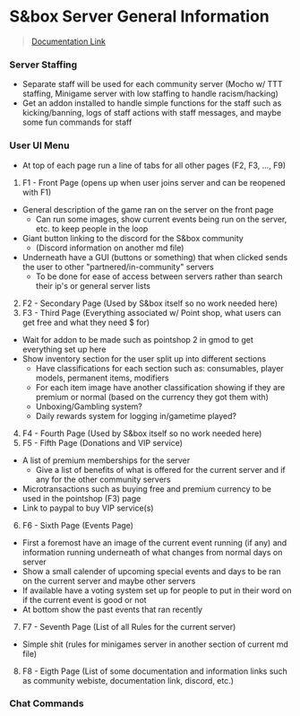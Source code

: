# S&box Server General Information

> [Documentation Link](https://wiki.facepunch.com/sbox/)

### Server Staffing

- Separate staff will be used for each community server (Mocho w/ TTT staffing, Minigame server with low staffing to handle racism/hacking)
- Get an addon installed to handle simple functions for the staff such as kicking/banning, logs of staff actions with staff messages, and maybe some fun commands for staff

### User UI Menu

- At top of each page run a line of tabs for all other pages (F2, F3, ..., F9)

1. F1 - Front Page (opens up when user joins server and can be reopened with F1)
- General description of the game ran on the server on the front page
    - Can run some images, show current events being run on the server, etc. to keep people in the loop
- Giant button linking to the discord for the S&box community 
    - (Discord information on another md file)
- Underneath have a GUI (buttons or something) that when clicked sends the user to other "partnered/in-community" servers 
    - To be done for ease of access between servers rather than search their ip's or general server lists
2. F2 - Secondary Page (Used by S&box itself so no work needed here)
3. F3 - Third Page (Everything associated w/ Point shop, what users can get free and what they need $ for)
- Wait for addon to be made such as pointshop 2 in gmod to get everything set up here
- Show inventory section for the user split up into different sections
    - Have classifications for each section such as: consumables, player models, permanent items, modifiers
    - For each item image have another classification showing if they are premium or normal (based on the currency they got them with)
    - Unboxing/Gambling system?
    - Daily rewards system for logging in/gametime played?
4. F4 - Fourth Page (Used by S&box itself so no work needed here)
5. F5 - Fifth Page (Donations and VIP service)
- A list of premium memberships for the server 
    - Give a list of benefits of what is offered for the current server and if any for the other community servers
- Microtransactions such as buying free and premium currency to be used in the pointshop (F3) page
- Link to paypal to buy VIP service(s)
6. F6 - Sixth Page (Events Page)
- First a foremost have an image of the current event running (if any) and information running underneath of what changes from normal days on server
- Show a small calender of upcoming special events and days to be ran on the current server and maybe other servers
- If available have a voting system set up for people to put in their word on if the current event is good or not
- At bottom show the past events that ran recently
7. F7 - Seventh Page (List of all Rules for the current server)
- Simple shit (rules for minigames server in another section of current md file)
8. F8 - Eigth Page (List of some documentation and information links such as community webiste, documentation link, discord, etc.)

### Chat Commands 

